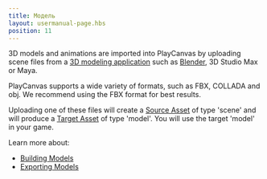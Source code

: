 ```yaml
---
title: Модель
layout: usermanual-page.hbs
position: 11
---
```


3D models and animations are imported into PlayCanvas by uploading scene files from a [3D modeling application][1] such as [Blender][2], 3D Studio Max or Maya.

PlayCanvas supports a wide variety of formats, such as FBX, COLLADA and obj. We recommend using the FBX format for best results.

Uploading one of these files will create a [Source Asset][3] of type 'scene' and will produce a [Target Asset][4] of type 'model'. You will use the target 'model' in your game.

Learn more about:

* [Building Models][5]
* [Exporting Models][6]

[1]: /user-manual/assets/models/building
[2]: https://www.blender.org/
[3]: /user-manual/glossary#source-asset
[4]: /user-manual/glossary#target-asset
[5]: /user-manual/assets/models/building
[6]: /user-manual/assets/models/exporting
